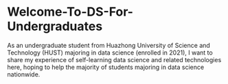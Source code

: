 # Welcome-To-DS-For-Undergraduates
As an undergraduate student from Huazhong University of Science and Technology (HUST) majoring in data science (enrolled in 2021), I want to share my experience of self-learning data science and related technologies here, hoping to help the majority of students majoring in data science nationwide.
